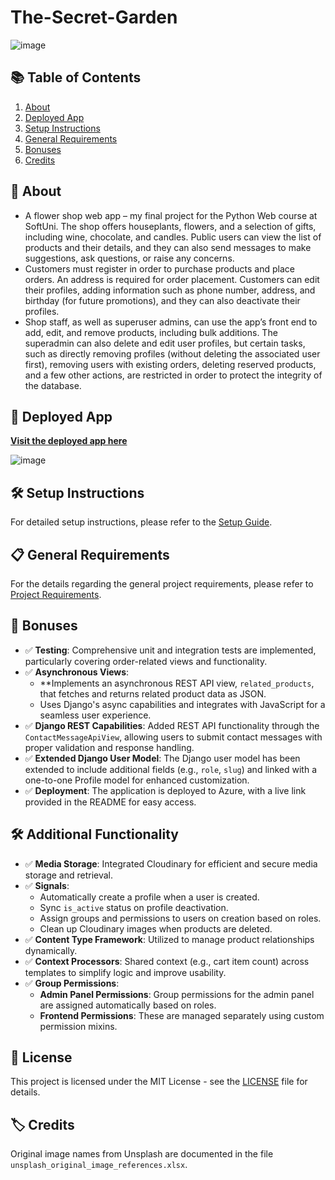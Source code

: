 # The-Secret-Garden
![image](https://github.com/user-attachments/assets/04b5b2e4-6103-4581-b8dc-d73644ec1a38)

## 📚 Table of Contents
1. [About](#about)
2. [Deployed App](#deployed-app)
3. [Setup Instructions](#setup-instructions)
4. [General Requirements](#general-requirements)
5. [Bonuses](#bonuses)
6. [Credits](#credits)

## 🚀 About
- A flower shop web app – my final project for the Python Web course at SoftUni. The shop offers houseplants, flowers, and a selection of gifts, including wine, chocolate, and candles. Public users can view the list of products and their details, and they can also send messages to make suggestions, ask questions, or raise any concerns.
- Customers must register in order to purchase products and place orders. An address is required for order placement. Customers can edit their profiles, adding information such as phone number, address, and birthday (for future promotions), and they can also deactivate their profiles.
- Shop staff, as well as superuser admins, can use the app’s front end to add, edit, and remove products, including bulk additions. The superadmin can also delete and edit user profiles, but certain tasks, such as directly removing profiles (without deleting the associated user first), removing users with existing orders, deleting reserved products, and a few other actions, are restricted in order to protect the integrity of the database.   

## 🚀 Deployed App
**[Visit the deployed app here](https://thesecretgarden-bnf4g7hkcrdwajea.italynorth-01.azurewebsites.net/)**

![image](https://github.com/user-attachments/assets/a8162777-7443-4037-afac-4254fea25aa0)

## 🛠️ Setup Instructions
For detailed setup instructions, please refer to the [Setup Guide](SETUP.md).

## 📋 General Requirements
For the details regarding the general project requirements, please refer to [Project Requirements](REQUIREMENTS.md).

## 🌟 Bonuses
- ✅ **Testing**: Comprehensive unit and integration tests are implemented, particularly covering order-related views and functionality.
- ✅ **Asynchronous Views**:
  - **Implements an asynchronous REST API view, `related_products`, that fetches and returns related product data as JSON.
  - Uses Django's async capabilities and integrates with JavaScript for a seamless user experience.
- ✅ **Django REST Capabilities**: Added REST API functionality through the `ContactMessageApiView`, allowing users to submit contact messages with proper validation and response handling.
- ✅ **Extended Django User Model**: The Django user model has been extended to include additional fields (e.g., `role`, `slug`) and linked with a one-to-one Profile model for enhanced customization.
- ✅ **Deployment**: The application is deployed to Azure, with a live link provided in the README for easy access.

## 🛠️ Additional Functionality
- ✅ **Media Storage**: Integrated Cloudinary for efficient and secure media storage and retrieval.
- ✅ **Signals**:
  - Automatically create a profile when a user is created.
  - Sync `is_active` status on profile deactivation.
  - Assign groups and permissions to users on creation based on roles.
  - Clean up Cloudinary images when products are deleted.
- ✅ **Content Type Framework**: Utilized to manage product relationships dynamically.
- ✅ **Context Processors**: Shared context (e.g., cart item count) across templates to simplify logic and improve usability.
- ✅ **Group Permissions**:
  - **Admin Panel Permissions**: Group permissions for the admin panel are assigned automatically based on roles.
  - **Frontend Permissions**: These are managed separately using custom permission mixins.

## 📝 License
This project is licensed under the MIT License - see the [LICENSE](LICENSE) file for details.

## 🏷️ Credits
Original image names from Unsplash are documented in the file `unsplash_original_image_references.xlsx`.
